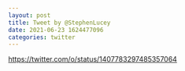 ```yaml
--- 
layout: post 
title: Tweet by @StephenLucey 
date: 2021-06-23 1624477096 
categories: twitter 
--- 
```

https://twitter.com/o/status/1407783297485357064